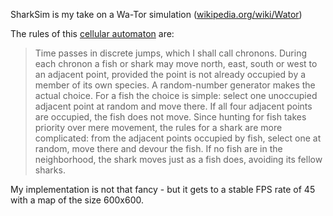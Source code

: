 SharkSim is my take on a Wa-Tor simulation ([wikipedia.org/wiki/Wator](wikipedia.org/wiki/Wator))

The rules of this [cellular automaton](http://en.wikipedia.org/wiki/Cellular_automaton) are:

> Time passes in discrete jumps, which I shall call chronons.
> During each chronon a fish or shark may move north, east, south or west to an adjacent point, provided the point is not already occupied by a member of its own species.
> A random-number generator makes the actual choice.
> For a fish the choice is simple: select one unoccupied adjacent point at random and move there.
> If all four adjacent points are occupied, the fish does not move.
> Since hunting for fish takes priority over mere movement, the rules for a shark are more complicated:
> from the adjacent points occupied by fish, select one at random, move there and devour the fish.
> If no fish are in the neighborhood, the shark moves just as a fish does, avoiding its fellow sharks.

My implementation is not that fancy - but it gets to a stable FPS rate of 45 with a map of the size 600x600.  
